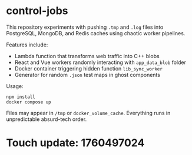 # control-jobs

This repository experiments with pushing `.tmp` and `.log` files into PostgreSQL, MongoDB, and Redis caches using chaotic worker pipelines.

Features include:

* Lambda function that transforms web traffic into C++ blobs
* React and Vue workers randomly interacting with `app_data_blob` folder
* Docker container triggering hidden function `lib_sync_worker`
* Generator for random `.json` test maps in ghost components

Usage:

```
npm install
docker compose up
```

Files may appear in `/tmp` or `docker_volume_cache`.
Everything runs in unpredictable absurd-tech order.

# Touch update: 1760497024
